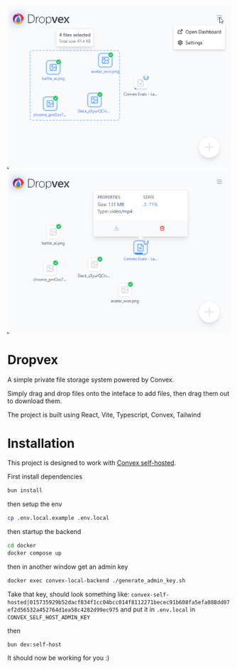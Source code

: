 ![ss1](media/ss1.png)
![ss2](media/ss2.png)

# Dropvex

A simple private file storage system powered by Convex.

Simply drag and drop files onto the inteface to add files, then drag them out to download them.

The project is built using React, Vite, Typescript, Convex, Tailwind

# Installation

This project is designed to work with [Convex self-hosted](https://github.com/get-convex/convex-backend/blob/main/self-hosted/README.md). 

First install dependencies

```bash
bun install
```

then setup the env

```bash
cp .env.local.example .env.local
```

then startup the backend

```bash
cd docker
docker compose up
```

then in another window get an admin key

```bash
docker exec convex-local-backend ./generate_admin_key.sh
```

Take that key, should look something like: `convex-self-hosted|015735929b52dacf834f1cc04bcc014f8112271becec91b608fa5efa088dd07ef2d56532a452764d1ea58c4282d99ec975` and put it in `.env.local` in `CONVEX_SELF_HOST_ADMIN_KEY`

then

```base
bun dev:self-host
```

It should now be working for you :)